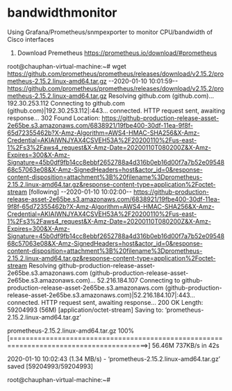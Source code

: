 # bandwidthmonitor
Using Grafana/Prometheus/snmpexporter to monitor CPU/bandwidth of Cisco interfaces
1. Download Premetheus 
https://prometheus.io/download/#prometheus

root@chauphan-virtual-machine:~# wget https://github.com/prometheus/prometheus/releases/download/v2.15.2/prometheus-2.15.2.linux-amd64.tar.gz
--2020-01-10 10:01:59--  https://github.com/prometheus/prometheus/releases/download/v2.15.2/prometheus-2.15.2.linux-amd64.tar.gz
Resolving github.com (github.com)... 192.30.253.112
Connecting to github.com (github.com)|192.30.253.112|:443... connected.
HTTP request sent, awaiting response... 302 Found
Location: https://github-production-release-asset-2e65be.s3.amazonaws.com/6838921/19fbe400-30df-11ea-9f8f-65d72355462b?X-Amz-Algorithm=AWS4-HMAC-SHA256&X-Amz-Credential=AKIAIWNJYAX4CSVEH53A%2F20200110%2Fus-east-1%2Fs3%2Faws4_request&X-Amz-Date=20200110T080200Z&X-Amz-Expires=300&X-Amz-Signature=45b0df9fb14cc8ebbf2652788a4d316b0eb16d00f7a7b52e0954868c57063e08&X-Amz-SignedHeaders=host&actor_id=0&response-content-disposition=attachment%3B%20filename%3Dprometheus-2.15.2.linux-amd64.tar.gz&response-content-type=application%2Foctet-stream [following]
--2020-01-10 10:02:00--  https://github-production-release-asset-2e65be.s3.amazonaws.com/6838921/19fbe400-30df-11ea-9f8f-65d72355462b?X-Amz-Algorithm=AWS4-HMAC-SHA256&X-Amz-Credential=AKIAIWNJYAX4CSVEH53A%2F20200110%2Fus-east-1%2Fs3%2Faws4_request&X-Amz-Date=20200110T080200Z&X-Amz-Expires=300&X-Amz-Signature=45b0df9fb14cc8ebbf2652788a4d316b0eb16d00f7a7b52e0954868c57063e08&X-Amz-SignedHeaders=host&actor_id=0&response-content-disposition=attachment%3B%20filename%3Dprometheus-2.15.2.linux-amd64.tar.gz&response-content-type=application%2Foctet-stream
Resolving github-production-release-asset-2e65be.s3.amazonaws.com (github-production-release-asset-2e65be.s3.amazonaws.com)... 52.216.184.107
Connecting to github-production-release-asset-2e65be.s3.amazonaws.com (github-production-release-asset-2e65be.s3.amazonaws.com)|52.216.184.107|:443... connected.
HTTP request sent, awaiting response... 200 OK
Length: 59204993 (56M) [application/octet-stream]
Saving to: ‘prometheus-2.15.2.linux-amd64.tar.gz’

prometheus-2.15.2.linux-amd64.tar.gz       100%[========================================================================================>]  56.46M   737KB/s    in 42s

2020-01-10 10:02:43 (1.34 MB/s) - ‘prometheus-2.15.2.linux-amd64.tar.gz’ saved [59204993/59204993]

root@chauphan-virtual-machine:~#
